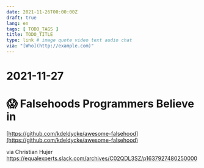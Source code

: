 ```yaml
---
date: 2021-11-26T00:00:00Z
draft: true
lang: en
tags: [ TODO_TAGS ]
title: TODO_TITLE
type: link # image quote video text audio chat
via: "[Who](http://example.com)"
---
```



# 2021-11-27
# 

# 😱 Falsehoods Programmers Believe in
[https://github.com/kdeldycke/awesome-falsehood](https://github.com/kdeldycke/awesome-falsehood)

via Christian Hujer
https://equalexperts.slack.com/archives/C02QDL3SZ/p1637927480250000

